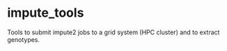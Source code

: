 # impute_tools
Tools to submit impute2 jobs to a grid system (HPC cluster) and to extract genotypes.
